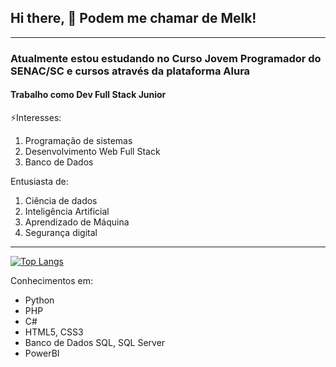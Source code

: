## Hi there, 👋 Podem me chamar de Melk!
***
### Atualmente estou estudando no **Curso Jovem Programador** do SENAC/SC e cursos através da plataforma **Alura**
#### Trabalho como Dev Full Stack Junior

⚡Interesses:
1. Programação de sistemas
2. Desenvolvimento Web Full Stack 
3. Banco de Dados


Entusiasta de:
1. Ciência de dados
2. Inteligência Artificial
3. Aprendizado de Máquina
4. Segurança digital
---
[![Top Langs](https://github-readme-stats.vercel.app/api/top-langs/?username=anuraghazra&langs_count=8)](https://github.com/anuraghazra/github-readme-stats)

Conhecimentos em:
- Python
- PHP
- C#
- HTML5, CSS3
- Banco de Dados SQL, SQL Server
- PowerBI
